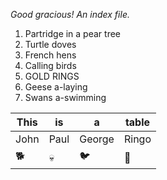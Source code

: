 *Good gracious! An index file.*

1. Partridge in a pear tree
2. Turtle doves
3. French hens
4. Calling birds
5. GOLD RINGS
6. Geese a-laying
7. Swans a-swimming

|This|is|a|table|
|----|----|----|----|
|John|Paul|George|Ringo|
|:dog2:|:skull:|:bird:|:snake:|
